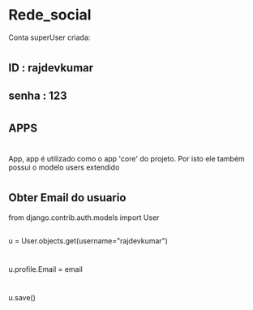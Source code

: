 # Rede_social

Conta superUser criada:
#
## ID : rajdevkumar 
## senha : 123

#

## APPS
#
App, app é utilizado como o app 'core' do projeto.
Por isto ele também possui o modelo users extendido

#

## Obter Email do usuario

from django.contrib.auth.models import User
##
u = User.objects.get(username="rajdevkumar")
#
u.profile.Email = email
#
u.save()
